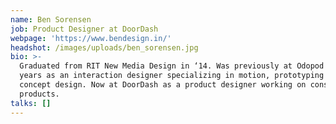 ```yaml
---
name: Ben Sorensen
job: Product Designer at DoorDash
webpage: 'https://www.bendesign.in/'
headshot: /images/uploads/ben_sorensen.jpg
bio: >-
  Graduated from RIT New Media Design in ‘14. Was previously at Odopod for 3
  years as an interaction designer specializing in motion, prototyping and
  concept design. Now at DoorDash as a product designer working on consumer
  products.
talks: []
---
```


